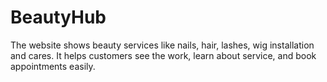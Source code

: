 # BeautyHub
The website shows beauty services like nails, hair, lashes, wig installation and  cares. It helps customers see the work, learn about service, and book appointments easily.
